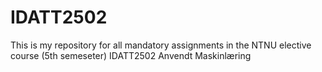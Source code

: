 # IDATT2502
This is my repository for all mandatory assignments in the NTNU elective course (5th semeseter) IDATT2502 Anvendt Maskinlæring
